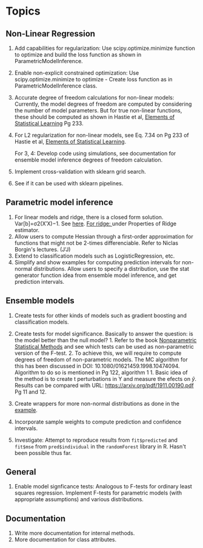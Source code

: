 Topics
========

## Non-Linear Regression

1. Add capabilities for regularization: Use scipy.optimize.minimize function to optimize and build the loss function as shown in ParametricModelInference.
2. Enable non-explicit constrained optimization: Use scipy.optimize.minimize to optimize - Create loss function as in ParametricModelInference class.
3. Accurate degree of freedom calculations for non-linear models: Currently, the model degrees of freedom are computed by considering the number of model parameters. But for true non-linear functions, these should be computed as shown in Hastie et al, [Elements of Statistical Learning](https://hastie.su.domains/ElemStatLearn/) Pg 233. 
4. For L2 regularization for non-linear models, see Eq. 7.34 on Pg 233 of Hastie et al, [Elements of Statistical Learning](https://hastie.su.domains/ElemStatLearn/).  

    For 3, 4: Develop code using simulations, see documentation for ensemble model inference degrees of freedom calculation.

5. Implement cross-validation with sklearn grid search. 
6. See if it can be used with sklearn pipelines.

## Parametric model inference

1. For linear models and ridge, there is a closed form
    solution. Var[b]=σ2(X′X)−1. See [here](https://stats.stackexchange.com/questions/68151/how-to-derive-variance-covariance-matrix-of-coefficients-in-linear-regression).
    [For ridge: ](https://online.stat.psu.edu/stat857/node/155/)under Properties of Ridge estimator.
2. Allow users to compute Hessian through a first-order approximation for
    functions that might not be 2-times differenciable. Refer to Niclas Borgin's lectures.
    (J'J)
3. Extend to classification models such as LogisticRegression, etc.
4. Simplify and show examples for computing prediction intervals for non-normal distributions. Allow users to specify a distribution, use the stat generator function idea from ensemble model inference, and get prediction intervals.


## Ensemble models
1. Create tests for other kinds of models such as gradient boosting and classification models.
2. Create tests for model significance. Basically to answer the question: is the model better than the null model? 
        1. Refer to the book [Nonparametric Statistical Methods](https://www.wiley.com/en-us/Nonparametric+Statistical+Methods,+3rd+Edition-p-9780470387375) and see which tests can be used as non-parametric version of the F-test. 
        2. To achieve this, we will require to compute degrees of freedom of non-parametric models. The MC algorithm for 
        this has been discussed in DOI: 10.1080/01621459.1998.10474094. 
        Algorithm to do so is mentioned in Pg 122, algorithm 1
            1. Basic idea of the method is to create t perturbations in Y and measure the efects on $\hat{y}$. 
        Results can be compared with URL: https://arxiv.org/pdf/1911.00190.pdf Pg 11 and 12. 

4. Create wrappers for more non-normal distributions as done in the [example](../examples/random_forest_non-normal_distribution.py).
5. Incorporate sample weights to compute prediction and confidence intervals.
6. Investigate: Attempt to reproduce results from `fit$predicted` and `fit$mse` from `pred$individual` in the `randomForest` library in R. Hasn't been possible thus far.


## General
1. Enable model signficance tests: 
    Analogous to F-tests for ordinary least squares regression. Implement F-tests for parametric models (with appropriate assumptions) and various distributions.
    

## Documentation
1. Write more documentation for internal methods.
2. More documentation for class attributes.
